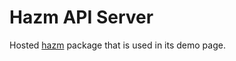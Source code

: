 
Hazm API Server
===============

Hosted [hazm](https://github.com/sobhe/hazm) package that is used in its demo page.
